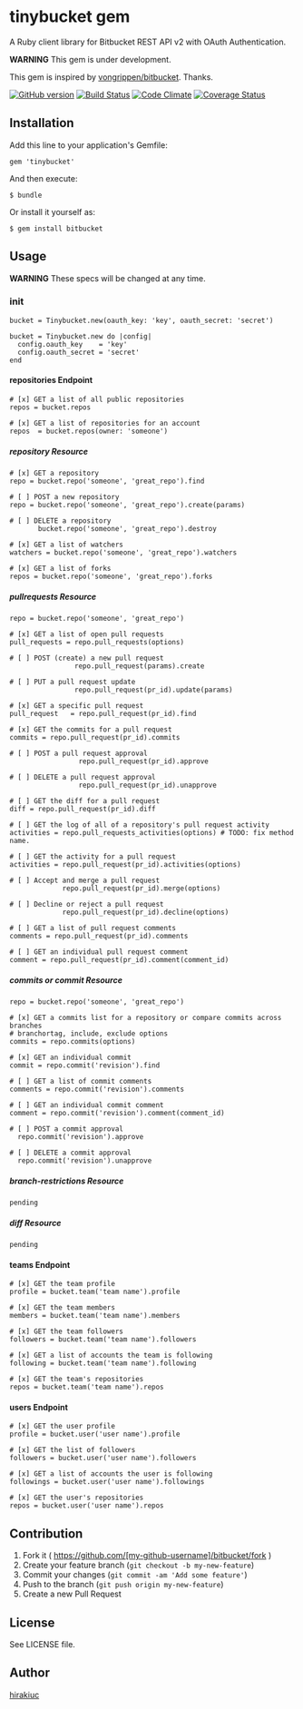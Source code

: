 tinybucket gem
==========

A Ruby client library for Bitbucket REST API v2 with OAuth Authentication.

**WARNING** This gem is under development.

This gem is inspired by [vongrippen/bitbucket](https://github.com/vongrippen/bitbucket). Thanks.

[![GitHub version](https://badge.fury.io/gh/hirakiuc%2Ftinybucket.png)](http://badge.fury.io/gh/hirakiuc%2Ftinybucket)
[![Build Status](https://travis-ci.org/hirakiuc/tinybucket.svg?branch=master)](https://travis-ci.org/hirakiuc/tinybucket)
[![Code Climate](https://codeclimate.com/github/hirakiuc/tinybucket/badges/gpa.svg)](https://codeclimate.com/github/hirakiuc/tinybucket)
[![Coverage Status](https://coveralls.io/repos/hirakiuc/tinybucket/badge.png?branch=master)](https://coveralls.io/r/hirakiuc/tinybucket?branch=master)

## Installation

Add this line to your application's Gemfile:

    gem 'tinybucket'

And then execute:

    $ bundle

Or install it yourself as:

    $ gem install bitbucket

## Usage

**WARNING** These specs will be changed at any time.

### init

```
bucket = Tinybucket.new(oauth_key: 'key', oauth_secret: 'secret')
```

```
bucket = Tinybucket.new do |config|
  config.oauth_key    = 'key'
  config.oauth_secret = 'secret'
end
```

#### repositories Endpoint

```
# [x] GET a list of all public repositories
repos = bucket.repos

# [x] GET a list of repositories for an account
repos  = bucket.repos(owner: 'someone')
```

##### repository Resource

```
# [x] GET a repository
repo = bucket.repo('someone', 'great_repo').find

# [ ] POST a new repository
repo = bucket.repo('someone', 'great_repo').create(params)

# [ ] DELETE a repository
       bucket.repo('someone', 'great_repo').destroy

# [x] GET a list of watchers
watchers = bucket.repo('someone', 'great_repo').watchers

# [x] GET a list of forks
repos = bucket.repo('someone', 'great_repo').forks
```

##### pullrequests Resource

```
repo = bucket.repo('someone', 'great_repo')

# [x] GET a list of open pull requests
pull_requests = repo.pull_requests(options)

# [ ] POST (create) a new pull request
                repo.pull_request(params).create

# [ ] PUT a pull request update
                repo.pull_request(pr_id).update(params)

# [x] GET a specific pull request
pull_request   = repo.pull_request(pr_id).find

# [x] GET the commits for a pull request
commits = repo.pull_request(pr_id).commits

# [ ] POST a pull request approval
                 repo.pull_request(pr_id).approve

# [ ] DELETE a pull request approval
                 repo.pull_request(pr_id).unapprove

# [ ] GET the diff for a pull request
diff = repo.pull_request(pr_id).diff

# [ ] GET the log of all of a repository's pull request activity
activities = repo.pull_requests_activities(options) # TODO: fix method name.

# [ ] GET the activity for a pull request
activities = repo.pull_request(pr_id).activities(options)

# [ ] Accept and merge a pull request
             repo.pull_request(pr_id).merge(options)

# [ ] Decline or reject a pull request
             repo.pull_request(pr_id).decline(options)

# [ ] GET a list of pull request comments
comments = repo.pull_request(pr_id).comments

# [ ] GET an individual pull request comment
comment = repo.pull_request(pr_id).comment(comment_id)
```

##### commits or commit Resource

```
repo = bucket.repo('someone', 'great_repo')

# [x] GET a commits list for a repository or compare commits across branches
# branchortag, include, exclude options
commits = repo.commits(options)

# [x] GET an individual commit
commit = repo.commit('revision').find

# [ ] GET a list of commit comments
comments = repo.commit('revision').comments

# [ ] GET an individual commit comment
comment = repo.commit('revision').comment(comment_id)

# [ ] POST a commit approval
  repo.commit('revision').approve

# [ ] DELETE a commit approval
  repo.commit('revision').unapprove
```

##### branch-restrictions Resource

```
pending
```

##### diff Resource

```
pending
```

#### teams Endpoint

```
# [x] GET the team profile
profile = bucket.team('team name').profile

# [x] GET the team members
members = bucket.team('team name').members

# [x] GET the team followers
followers = bucket.team('team name').followers

# [x] GET a list of accounts the team is following
following = bucket.team('team name').following

# [x] GET the team's repositories
repos = bucket.team('team name').repos
```

#### users Endpoint

```
# [x] GET the user profile
profile = bucket.user('user name').profile

# [x] GET the list of followers
followers = bucket.user('user name').followers

# [x] GET a list of accounts the user is following
followings = bucket.user('user name').followings

# [x] GET the user's repositories
repos = bucket.user('user name').repos
```

## Contribution

1. Fork it ( https://github.com/[my-github-username]/bitbucket/fork )
2. Create your feature branch (`git checkout -b my-new-feature`)
3. Commit your changes (`git commit -am 'Add some feature'`)
4. Push to the branch (`git push origin my-new-feature`)
5. Create a new Pull Request

## License

See LICENSE file.

## Author

[hirakiuc](https://github.com/hirakiuc)
